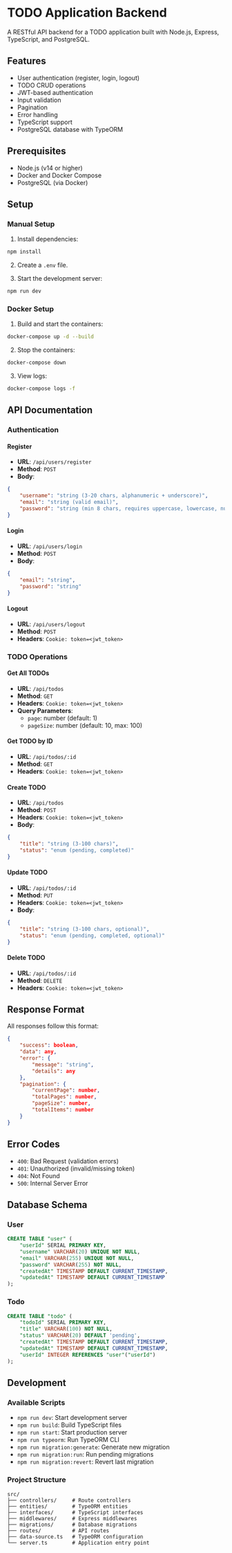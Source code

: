 # TODO Application Backend

A RESTful API backend for a TODO application built with Node.js, Express, TypeScript, and PostgreSQL.

## Features

- User authentication (register, login, logout)
- TODO CRUD operations
- JWT-based authentication
- Input validation
- Pagination
- Error handling
- TypeScript support
- PostgreSQL database with TypeORM

## Prerequisites

- Node.js (v14 or higher)
- Docker and Docker Compose
- PostgreSQL (via Docker)

## Setup

### Manual Setup

1. Install dependencies:
```bash
npm install
```

2. Create a `.env` file.

3. Start the development server:
```bash
npm run dev
```

### Docker Setup

1. Build and start the containers:
```bash
docker-compose up -d --build
```

2. Stop the containers:
```bash
docker-compose down
```

3. View logs:
```bash
docker-compose logs -f
```

## API Documentation

### Authentication

#### Register
- **URL**: `/api/users/register`
- **Method**: `POST`
- **Body**:
```json
{
    "username": "string (3-20 chars, alphanumeric + underscore)",
    "email": "string (valid email)",
    "password": "string (min 8 chars, requires uppercase, lowercase, number, special char)"
}
```

#### Login
- **URL**: `/api/users/login`
- **Method**: `POST`
- **Body**:
```json
{
    "email": "string",
    "password": "string"
}
```

#### Logout
- **URL**: `/api/users/logout`
- **Method**: `POST`
- **Headers**: `Cookie: token=<jwt_token>`

### TODO Operations

#### Get All TODOs
- **URL**: `/api/todos`
- **Method**: `GET`
- **Headers**: `Cookie: token=<jwt_token>`
- **Query Parameters**:
  - `page`: number (default: 1)
  - `pageSize`: number (default: 10, max: 100)

#### Get TODO by ID
- **URL**: `/api/todos/:id`
- **Method**: `GET`
- **Headers**: `Cookie: token=<jwt_token>`

#### Create TODO
- **URL**: `/api/todos`
- **Method**: `POST`
- **Headers**: `Cookie: token=<jwt_token>`
- **Body**:
```json
{
    "title": "string (3-100 chars)",
    "status": "enum (pending, completed)"
}
```

#### Update TODO
- **URL**: `/api/todos/:id`
- **Method**: `PUT`
- **Headers**: `Cookie: token=<jwt_token>`
- **Body**:
```json
{
    "title": "string (3-100 chars, optional)",
    "status": "enum (pending, completed, optional)"
}
```

#### Delete TODO
- **URL**: `/api/todos/:id`
- **Method**: `DELETE`
- **Headers**: `Cookie: token=<jwt_token>`

## Response Format

All responses follow this format:
```json
{
    "success": boolean,
    "data": any,
    "error": {
        "message": "string",
        "details": any
    },
    "pagination": {
        "currentPage": number,
        "totalPages": number,
        "pageSize": number,
        "totalItems": number
    }
}
```

## Error Codes

- `400`: Bad Request (validation errors)
- `401`: Unauthorized (invalid/missing token)
- `404`: Not Found
- `500`: Internal Server Error

## Database Schema

### User
```sql
CREATE TABLE "user" (
    "userId" SERIAL PRIMARY KEY,
    "username" VARCHAR(20) UNIQUE NOT NULL,
    "email" VARCHAR(255) UNIQUE NOT NULL,
    "password" VARCHAR(255) NOT NULL,
    "createdAt" TIMESTAMP DEFAULT CURRENT_TIMESTAMP,
    "updatedAt" TIMESTAMP DEFAULT CURRENT_TIMESTAMP
);
```

### Todo
```sql
CREATE TABLE "todo" (
    "todoId" SERIAL PRIMARY KEY,
    "title" VARCHAR(100) NOT NULL,
    "status" VARCHAR(20) DEFAULT 'pending',
    "createdAt" TIMESTAMP DEFAULT CURRENT_TIMESTAMP,
    "updatedAt" TIMESTAMP DEFAULT CURRENT_TIMESTAMP,
    "userId" INTEGER REFERENCES "user"("userId")
);
```

## Development

### Available Scripts

- `npm run dev`: Start development server
- `npm run build`: Build TypeScript files
- `npm run start`: Start production server
- `npm run typeorm`: Run TypeORM CLI
- `npm run migration:generate`: Generate new migration
- `npm run migration:run`: Run pending migrations
- `npm run migration:revert`: Revert last migration

### Project Structure

```
src/
├── controllers/     # Route controllers
├── entities/        # TypeORM entities
├── interfaces/      # TypeScript interfaces
├── middlewares/     # Express middlewares
├── migrations/      # Database migrations
├── routes/          # API routes
├── data-source.ts   # TypeORM configuration
└── server.ts        # Application entry point
```
